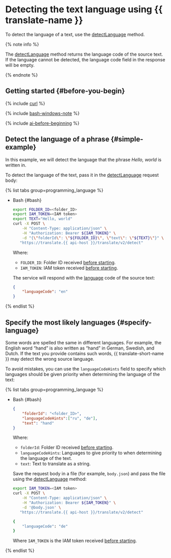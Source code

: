 # Detecting the text language using {{ translate-name }}

To detect the language of a text, use the [detectLanguage](../api-ref/Translation/detectLanguage) method.

{% note info %}

The [detectLanguage](../api-ref/Translation/detectLanguage) method returns the language code of the source text. If the language cannot be detected, the language code field in the response will be empty.

{% endnote %}

## Getting started {#before-you-begin}

{% include [curl](../../_includes/curl.md) %}

{% include [bash-windows-note](../../_includes/translate/bash-windows-note.md) %}

{% include [ai-before-beginning](../../_includes/translate/ai-before-beginning.md) %}

## Detect the language of a phrase {#simple-example}

In this example, we will detect the language that the phrase _Hello, world_ is written in.

To detect the language of the text, pass it in the [detectLanguage](../api-ref/Translation/detectLanguage) request body:

{% list tabs group=programming_language %}

- Bash {#bash}

    ```bash
    export FOLDER_ID=<folder_ID>
    export IAM_TOKEN=<IAM token>
    export TEXT="Hello, world"
    curl -X POST \
        -H "Content-Type: application/json" \
        -H "Authorization: Bearer ${IAM_TOKEN}" \
        -d "{\"folderId\": \"${FOLDER_ID}\", \"text\": \"${TEXT}\"}" \
       "https://translate.{{ api-host }}/translate/v2/detect"
    ```

    Where:

    * `FOLDER_ID`: Folder ID received [before starting](#before-begin).
    * `IAM_TOKEN`: IAM token received [before starting](#before-begin).

    The service will respond with the [language](../concepts/supported-languages.md) code of the source text:

    ```json
    {
        "languageCode": "en"
    }
    ```

{% endlist %}

## Specify the most likely languages {#specify-language}

Some words are spelled the same in different languages. For example, the English word <q>hand</q> is also written as <q>hand</q> in German, Swedish, and Dutch. If the text you provide contains such words, {{ translate-short-name }} may detect the wrong source language.

To avoid mistakes, you can use the `languageCodeHints` field to specify which languages should be given priority when determining the language of the text:

{% list tabs group=programming_language %}

- Bash {#bash}

    ```json
    {
        "folderId": "<folder_ID>",
        "languageCodeHints":["ru", "de"],
        "text": "hand"
    }
    ```

    Where:

    * `folderId`: Folder ID received [before starting](#before-begin).
    * `languageCodeHints`: Languages to give priority to when determining the language of the text.
    * `text`: Text to translate as a string.

    Save the request body in a file (for example, `body.json`) and pass the file using the [detectLanguage](../api-ref/Translation/detectLanguage) method:

    ```bash
    export IAM_TOKEN=<IAM token>
    curl -X POST \
        -H "Content-Type: application/json" \
        -H "Authorization: Bearer ${IAM_TOKEN}" \
        -d '@body.json' \
       "https://translate.{{ api-host }}/translate/v2/detect"

    {
        "languageCode": "de"
    }
    ```

    Where `IAM_TOKEN` is the IAM token received [before starting](#before-begin).

{% endlist %}